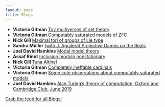 ```yaml
---
layout: page
title: Blogs
---
```


* **Victoria Gitman** [Toy multiverses of set theory](https://victoriagitman.github.io/talks/2019/07/17/toy-multiverses-of-set-theory.html)
* **Victoria Gitman** [Computably saturated models of ZFC](https://victoriagitman.github.io/research/2019/07/16/computably-saturated-models-of-zfc.html)
* **Nick Gill** [Maximal tori of groups of Lie type](https://nickpgill.github.io/maximal-tori-of-groups-of-Lie-type)
* **Sandra Müller** [(with J. Aguilera) Projective Games on the Reals](https://muellersandra.github.io/publication/2019/07/08/PaperGamesOnReals.html)
* **Joel David Hamkins** [Modal model theory](http://jdh.hamkins.org/modal-model-theory/)
* **Assaf Rinot** [Inclusion modulo nonstationary](http://blog.assafrinot.com/?p=4582)
* **Nick Gill** [Tuna Altinel](https://nickpgill.github.io/tuna-altinel)
* **Victoria Gitman** [Completely ineffable cardinals](https://victoriagitman.github.io/research/2019/06/05/completely-ineffable-cardinals.html)
* **Victoria Gitman** [Some cute observations about computably saturated models](https://victoriagitman.github.io/research/2019/06/04/some-cute-observations-about-computably-saturated-models.html)
* **Joel David Hamkins** [Alan Turing’s theory of computation, Oxford and Cambridge Club, June 2019](http://jdh.hamkins.org/alan-turings-theory-of-computation-oxford-and-cambridge-club-june-2019/)

[Grab the feed for all Blogs!](Blogs.xml)
